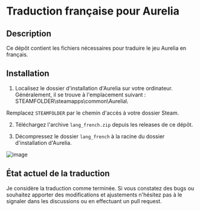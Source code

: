 # Traduction française pour Aurelia

## Description

Ce dépôt contient les fichiers nécessaires pour traduire le jeu Aurelia en français.

## Installation

1. Localisez le dossier d'installation d'Aurelia sur votre ordinateur. Généralement, il se trouve à l'emplacement suivant :
STEAMFOLDER\steamapps\common\Aurelia\

Remplacez `STEAMFOLDER` par le chemin d'accès à votre dossier Steam.

2. Téléchargez l'archive `lang_french.zip` depuis les releases de ce dépôt.

3. Décompressez le dossier `lang_french` à la racine du dossier d'installation d'Aurelia.

![image](https://github.com/user-attachments/assets/fdb33f01-3a75-49fd-b50f-e6584b4f84c4)


## État actuel de la traduction

Je considère la traduction comme terminée.
Si vous constatez des bugs ou souhaitez apporter des modifications et ajustements n'hésitez pas à le signaler dans les discussions ou en effectuant un pull request.
